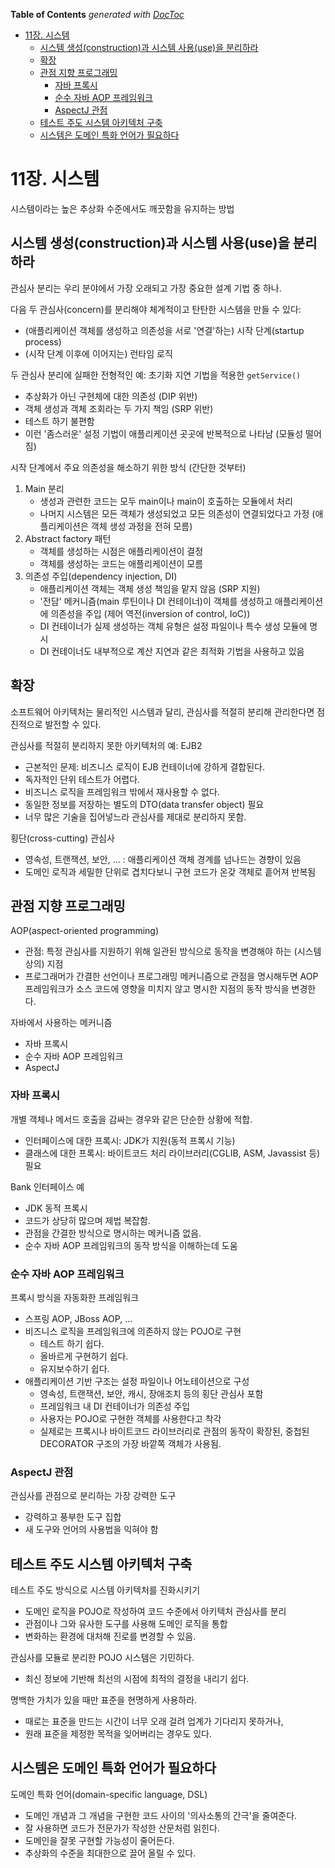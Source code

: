 <!-- START doctoc generated TOC please keep comment here to allow auto update -->
<!-- DON'T EDIT THIS SECTION, INSTEAD RE-RUN doctoc TO UPDATE -->
**Table of Contents**  *generated with [DocToc](https://github.com/thlorenz/doctoc)*

- [11장. 시스템](#11%EC%9E%A5-%EC%8B%9C%EC%8A%A4%ED%85%9C)
  - [시스템 생성(construction)과 시스템 사용(use)을 분리하라](#%EC%8B%9C%EC%8A%A4%ED%85%9C-%EC%83%9D%EC%84%B1construction%EA%B3%BC-%EC%8B%9C%EC%8A%A4%ED%85%9C-%EC%82%AC%EC%9A%A9use%EC%9D%84-%EB%B6%84%EB%A6%AC%ED%95%98%EB%9D%BC)
  - [확장](#%ED%99%95%EC%9E%A5)
  - [관점 지향 프로그래밍](#%EA%B4%80%EC%A0%90-%EC%A7%80%ED%96%A5-%ED%94%84%EB%A1%9C%EA%B7%B8%EB%9E%98%EB%B0%8D)
    - [자바 프록시](#%EC%9E%90%EB%B0%94-%ED%94%84%EB%A1%9D%EC%8B%9C)
    - [순수 자바 AOP 프레임워크](#%EC%88%9C%EC%88%98-%EC%9E%90%EB%B0%94-aop-%ED%94%84%EB%A0%88%EC%9E%84%EC%9B%8C%ED%81%AC)
    - [AspectJ 관점](#aspectj-%EA%B4%80%EC%A0%90)
  - [테스트 주도 시스템 아키텍처 구축](#%ED%85%8C%EC%8A%A4%ED%8A%B8-%EC%A3%BC%EB%8F%84-%EC%8B%9C%EC%8A%A4%ED%85%9C-%EC%95%84%ED%82%A4%ED%85%8D%EC%B2%98-%EA%B5%AC%EC%B6%95)
  - [시스템은 도메인 특화 언어가 필요하다](#%EC%8B%9C%EC%8A%A4%ED%85%9C%EC%9D%80-%EB%8F%84%EB%A9%94%EC%9D%B8-%ED%8A%B9%ED%99%94-%EC%96%B8%EC%96%B4%EA%B0%80-%ED%95%84%EC%9A%94%ED%95%98%EB%8B%A4)

<!-- END doctoc generated TOC please keep comment here to allow auto update -->

# 11장. 시스템

시스템이라는 높은 추상화 수준에서도 깨끗함을 유지하는 방법

## 시스템 생성(construction)과 시스템 사용(use)을 분리하라

관심사 분리는 우리 분야에서 가장 오래되고 가장 중요한 설계 기법 중 하나.

다음 두 관심사(concern)를 분리해야 체계적이고 탄탄한 시스템을 만들 수 있다:

- (애플리케이션 객체를 생성하고 의존성을 서로 '연결'하는) 시작 단계(startup process)
- (시작 단계 이후에 이어지는) 런타임 로직

두 관심사 분리에 실패한 전형적인 예: 초기화 지연 기법을 적용한 `getService()`

- 추상화가 아닌 구현체에 대한 의존성 (DIP 위반)
- 객체 생성과 객체 조회라는 두 가지 책임 (SRP 위반)
- 테스트 하기 불편함
- 이런 '좀스러운' 설정 기법이 애플리케이션 곳곳에 반복적으로 나타남 (모듈성 떨어짐)

시작 단계에서 주요 의존성을 해소하기 위한 방식 (간단한 것부터)

1. Main 분리
    - 생성과 관련한 코드는 모두 main이나 main이 호출하는 모듈에서 처리
    - 나머지 시스템은 모든 객체가 생성되었고 모든 의존성이 연결되었다고 가정 (애플리케이션은 객체 생성 과정을 전혀 모름)
1. Abstract factory 패턴
    - 객체를 생성하는 시점은 애플리케이션이 결정
    - 객체를 생성하는 코드는 애플리케이션이 모름
1. 의존성 주입(dependency injection, DI)
    - 애플리케이션 객체는 객체 생성 책임을 맡지 않음 (SRP 지원)
    - '전담' 메커니즘(main 루틴이나 DI 컨테이너)이 객체를 생성하고 애플리케이션에 의존성을 주입 (제어 역전(inversion of control, IoC))
    - DI 컨테이너가 실제 생성하는 객체 유형은 설정 파일이나 특수 생성 모듈에 명시
    - DI 컨테이너도 내부적으로 계산 지연과 같은 최적화 기법을 사용하고 있음

## 확장

소프트웨어 아키텍처는 물리적인 시스템과 달리, 관심사를 적절히 분리해 관리한다면 점진적으로 발전할 수 있다.

관심사를 적절히 분리하지 못한 아키텍처의 예: EJB2

- 근본적인 문제: 비즈니스 로직이 EJB 컨테이너에 강하게 결합된다.
- 독자적인 단위 테스트가 어렵다.
- 비즈니스 로직을 프레임워크 밖에서 재사용할 수 없다.
- 동일한 정보를 저장하는 별도의 DTO(data transfer object) 필요
- 너무 많은 기술을 집어넣느라 관심사를 제대로 분리하지 못함.

횡단(cross-cutting) 관심사

- 영속성, 트랜잭션, 보안, ... : 애플리케이션 객체 경계를 넘나드는 경향이 있음
- 도메인 로직과 세밀한 단위로 겹치다보니 구현 코드가 온갖 객체로 흩어져 반복됨

## 관점 지향 프로그래밍

AOP(aspect-oriented programming)

- 관점: 특정 관심사를 지원하기 위해 일관된 방식으로 동작을 변경해야 하는 (시스템 상의) 지점
- 프로그래머가 간결한 선언이나 프로그래밍 메커니즘으로 관점을 명시해두면 AOP 프레임워크가 소스 코드에 영향을 미치지 않고 명시한 지점의 동작 방식을 변경한다.

자바에서 사용하는 메커니즘

- 자바 프록시
- 순수 자바 AOP 프레임워크
- AspectJ

### 자바 프록시

개별 객체나 메서드 호출을 감싸는 경우와 같은 단순한 상황에 적합.

- 인터페이스에 대한 프록시: JDK가 지원(동적 프록시 기능)
- 클래스에 대한 프록시: 바이트코드 처리 라이브러리(CGLIB, ASM, Javassist 등) 필요

Bank 인터페이스 예

- JDK 동적 프록시
- 코드가 상당히 많으며 제법 복잡함.
- 관점을 간결한 방식으로 명시하는 메커니즘 없음.
- 순수 자바 AOP 프레임워크의 동작 방식을 이해하는데 도움

### 순수 자바 AOP 프레임워크

프록시 방식을 자동화한 프레임워크

- 스프링 AOP, JBoss AOP, ...
- 비즈니스 로직을 프레임워크에 의존하지 않는 POJO로 구현
    - 테스트 하기 쉽다.
    - 올바르게 구현하기 쉽다.
    - 유지보수하기 쉽다.
- 애플리케이션 기반 구조는 설정 파일이나 어노테이션으로 구성
    - 영속성, 트랜잭션, 보안, 캐시, 장애조치 등의 횡단 관심사 포함
    - 프레임워크 내 DI 컨테이너가 의존성 주입
    - 사용자는 POJO로 구현한 객체를 사용한다고 착각
    - 실제로는 프록시나 바이트코드 라이브러리로 관점의 동작이 확장된, 중첩된 DECORATOR 구조의 가장 바깥쪽 객체가 사용됨.

### AspectJ 관점

관심사를 관점으로 분리하는 가장 강력한 도구

- 강력하고 풍부한 도구 집합
- 새 도구와 언어의 사용법을 익혀야 함

## 테스트 주도 시스템 아키텍처 구축

테스트 주도 방식으로 시스템 아키텍처를 진화시키기

- 도메인 로직을 POJO로 작성하여 코드 수준에서 아키텍처 관심사를 분리
- 관점이나 그와 유사한 도구를 사용해 도메인 로직을 통합
- 변화하는 환경에 대처해 진로를 변경할 수 있음.

관심사를 모듈로 분리한 POJO 시스템은 기민하다.

- 최신 정보에 기반해 최선의 시점에 최적의 결정을 내리기 쉽다.

명백한 가치가 있을 때만 표준을 현명하게 사용하라.

- 때로는 표준을 만드는 시간이 너무 오래 걸려 업계가 기다리지 못하거나,
- 원래 표준을 제정한 목적을 잊어버리는 경우도 있다.

## 시스템은 도메인 특화 언어가 필요하다

도메인 특화 언어(domain-specific language, DSL)

- 도메인 개념과 그 개념을 구현한 코드 사이의 '의사소통의 간극'을 줄여준다.
- 잘 사용하면 코드가 전문가가 작성한 산문처럼 읽힌다.
- 도메인을 잘못 구현할 가능성이 줄어든다.
- 추상화의 수준을 최대한으로 끌어 올릴 수 있다.
